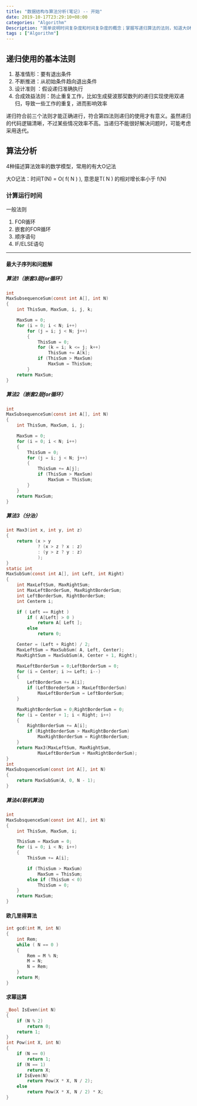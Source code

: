 ```yaml
---
title: "数据结构与算法分析(笔记) -- 开始"
date: 2019-10-17T23:29:10+08:00
categories: "Algorithm"
Description: "简单说明时间复杂度和时间复杂度的概念；掌握写递归算法的法则，知道大O标记来描述算法时间复杂度，最大子序列和问题的解法，介绍两条简单的算法"
tags : ["Algorithm"]
---
```


## 递归使用的基本法则

1. 基准情形：要有退出条件
2. 不断推进：从初始条件趋向退出条件
3. 设计准则 ：假设递归准确执行
4. 合成效益法则：防止重复工作，比如生成斐波那契数列的递归实现使用双递归，导致一些工作的重复，进而影响效率

递归符合前三个法则才能正确进行，符合第四法则递归的使用才有意义。虽然递归的代码逻辑清晰，不过某些情况效率不高。当递归不能很好解决问题时，可能考虑采用迭代。

## 算法分析

4种描述算法效率的数学模型，常用的有大O记法

大O记法：时间T(N) = O( f( N ) ), 意思是T( N ) 的相对增长率小于 f(N)

### 计算运行时间

一般法则

1. FOR循环
2. 嵌套的FOR循环
3. 顺序语句
4. IF/ELSE语句

---

#### 最大子序列和问题解

##### 算法1（嵌套3层for循环）

```C
int
MaxSubsequenceSum(const int A[], int N)
{
    int ThisSum, MaxSum, i, j, k;

    MaxSum = 0;
    for (i = 0; i < N; i++)
        for (j = i; j < N; j++)
        {
            ThisSum = 0;
            for (k = i; k <= j; k++)
                ThisSum += A[k];
            if (ThisSum > MaxSum)
                MaxSum = ThisSum;
        }
    return MaxSum;
}
```

##### 算法2（嵌套2层for循环）

```C
int
MaxSubsequenceSum(const int A[], int N)
{
    int ThisSum, MaxSum, i, j;

    MaxSum = 0;
    for (i = 0; i < N; i++)
    {
        ThisSum = 0;
        for (j = i; j < N; j++)
        {
            ThisSum += A[j];
            if (ThisSum > MaxSum)
                MaxSum = ThisSum;
        }
    }
    return MaxSum;
}
```

##### 算法3（分治）

```C
int Max3(int x, int y, int z)
{
    return (x > y
            ? (x > z ? x : z)
            : (y > z ? y : z)
            );
}
static int
MaxSubSum(const int A[], int Left, int Right)
{
    int MaxLeftSum, MaxRightSum;
    int MaxLeftBorderSum, MaxRightBorderSum;
    int LeftBorderSum, RightBorderSum;
    int Centerm i;

    if ( Left == Right )
        if ( A[Left] > 0 )
            return A[ Left ];
        else
            return 0;

    Center = (Left + Right) / 2;
    MaxLeftSum = MaxSubSum( A, Left, Center);
    MaxRightSum = MaxSubSum(A, Center + 1, Right);

    MaxLeftBorderSum = 0;LeftBorderSum = 0;
    for (i = Center; i >= Left; i--)
    {
        LeftBorderSum += A[i];
        if (LeftBorederSum > MaxLeftBorderSun)
            MaxLeftBorderSum = LeftBorderSum;
    }

    MaxRightBorderSum = 0;RightBorderSum = 0;
    for (i = Center + 1; i < Right; i++)
    {
        RightBorderSum += A[i];
        if (RightBorderSum > MaxRightBorderSum)
            MaxRightBorderSum = RightBorderSum;
    }
    return Max3(MaxLeftSum, MaxRightSum,
            MaxLeftBorderSum + MaxRightBorderSum);
}
int
MaxSubsquenceSum(const int A[], int N)
{
    return MaxSubSum(A, 0, N - 1);
}
```

##### 算法4(联机算法)

```C
int
MaxSubsquenceSum(const int A[], int N)
{
    int ThisSum, MaxSum, i;

    ThisSum = MaxSum = 0;
    for (i = 0; i < N; i++)
    {
        ThisSum += A[i];

        if (ThisSum > MaxSum)
            MaxSum = ThisSum;
        else if (ThisSum < 0)
            ThisSum = 0;
    }
    return MaxSum;
}
```

#### 欧几里得算法

```C
int gcd(int M, int N)
{
    int Rem;
    while ( N == 0 )
    {
        Rem = M % N;
        M = N;
        N = Rem;
    }
    return M;
}
```

#### 求幂运算

```C
_Bool IsEven(int N)
{
    if (N % 2)
        return 0;
    return 1;
}
int Pow(int X, int N)
{
    if (N == 0)
        return 1;
    if (N == 1)
        return X;
    if IsEven(N)
        return Pow(X * X, N / 2);
    else
        return Pow(X * X, N / 2) * X;
}
```
